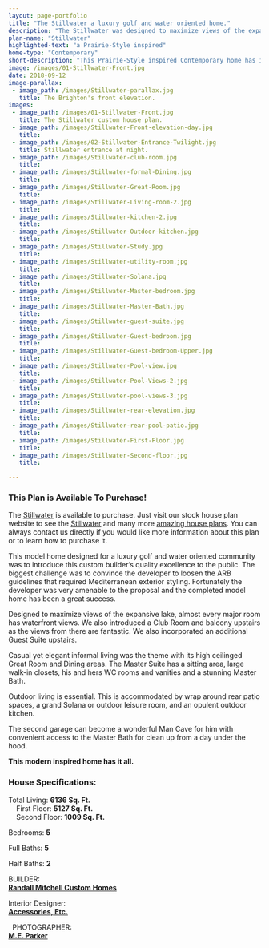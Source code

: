 ```yaml
---
layout: page-portfolio
title: "The Stillwater a luxury golf and water oriented home."
description: "The Stillwater was designed to maximize views of the expansive lake, almost every major room has waterfront views."
plan-name: "Stillwater"
highlighted-text: "a Prairie-Style inspired"
home-type: "Contemporary"
short-description: "This Prairie-Style inspired Contemporary home has it all, high ceilings, open great room, a master suite sitting area, wrap around rear patio spaces, a grand Solana or outdoor leisure room, and an opulent outdoor kitchen. "
image: /images/01-Stillwater-Front.jpg
date: 2018-09-12
image-parallax:
 - image_path: /images/Stillwater-parallax.jpg
   title: The Brighton's front elevation.
images:
 - image_path: /images/01-Stillwater-Front.jpg
   title: The Stillwater custom house plan.
 - image_path: /images/Stillwater-Front-elevation-day.jpg
   title:
 - image_path: /images/02-Stillwater-Entrance-Twilight.jpg
   title: Stillwater entrance at night.
 - image_path: /images/Stillwater-club-room.jpg
   title:
 - image_path: /images/Stillwater-formal-Dining.jpg
   title:
 - image_path: /images/Stillwater-Great-Room.jpg
   title:
 - image_path: /images/Stillwater-Living-room-2.jpg
   title:
 - image_path: /images/Stillwater-kitchen-2.jpg
   title:
 - image_path: /images/Stillwater-Outdoor-kitchen.jpg
   title:
 - image_path: /images/Stillwater-Study.jpg
   title:
 - image_path: /images/Stillwater-utility-room.jpg
   title:
 - image_path: /images/Stillwater-Solana.jpg
   title:
 - image_path: /images/Stillwater-Master-bedroom.jpg
   title:
 - image_path: /images/Stillwater-Master-Bath.jpg
   title:
 - image_path: /images/Stillwater-guest-suite.jpg
   title:
 - image_path: /images/Stillwater-Guest-bedroom.jpg
   title:
 - image_path: /images/Stillwater-Guest-bedroom-Upper.jpg
   title:
 - image_path: /images/Stillwater-Pool-view.jpg
   title:
 - image_path: /images/Stillwater-Pool-Views-2.jpg
   title:
 - image_path: /images/Stillwater-pool-views-3.jpg
   title:
 - image_path: /images/Stillwater-rear-elevation.jpg
   title:
 - image_path: /images/Stillwater-rear-pool-patio.jpg
   title:
 - image_path: /images/Stillwater-First-Floor.jpg
   title:
 - image_path: /images/Stillwater-Second-floor.jpg
   title:

---
```

### This Plan is Available To Purchase!
The [Stillwater](https://saterdesign.com/products/stillwater-contemporary-house-plan) is available to purchase. Just visit our stock house plan website to see the [Stillwater](https://saterdesign.com/products/stillwater-contemporary-house-plan) and many more [amazing house plans](https://saterdesign.com). You can always contact us directly if you would like more information about this plan or to learn how to purchase it.

This model home designed for a luxury golf and water oriented community was to introduce this custom builder’s quality excellence to the public. The biggest challenge was to convince the developer to loosen the ARB guidelines that required Mediterranean exterior styling. Fortunately the developer was very amenable to the proposal and the completed model home has been a great success.

Designed to maximize views of the expansive lake, almost every major room has waterfront views. We also introduced a Club Room and balcony upstairs as the views from there are fantastic. We also incorporated an additional Guest Suite upstairs.

Casual yet elegant informal living was the theme with its high ceilinged Great Room and Dining areas. The Master Suite has a sitting area, large walk-in closets, his and hers WC rooms and vanities and a stunning Master Bath.

Outdoor living is essential. This is accommodated by wrap around rear patio spaces, a grand Solana or outdoor leisure room, and an opulent outdoor kitchen.

The second garage can become a wonderful Man Cave for him with convenient access to the Master Bath for clean up from a day under the hood.

**This modern inspired home has it all.**

### House Specifications:
Total Living: **6136 Sq. Ft.**<br />
&nbsp;&nbsp;&nbsp;&nbsp;First Floor: **5127 Sq. Ft.**<br />
&nbsp;&nbsp;&nbsp;&nbsp;Second Floor: **1009 Sq. Ft.**

Bedrooms: **5**

Full Baths: **5**

Half Baths: **2**

BUILDER:<br>
**[Randall Mitchell Custom Homes](http://www.randall-mitchell.com "Randall Mitchell Custom Homes")**

Interior Designer:<br>
**[Accessories, Etc.](http://www.accetc.net "Accessories, Etc.")**

  PHOTOGRAPHER:<br>
**[M.E. Parker](http://www.cjwalker.com/ "M.E. Parker Photographer")**
